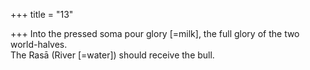 +++
title = "13"

+++
Into the pressed soma pour glory [=milk], the full glory of the two  world-halves.  
The Rasā (River [=water]) should receive the bull.  